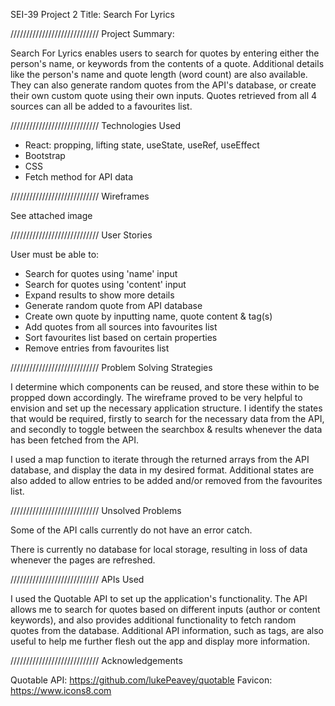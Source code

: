 SEI-39 Project 2
Title: Search For Lyrics

////////////////////////////
Project Summary:

Search For Lyrics enables users to search for quotes by entering either the person's name, or keywords from the contents of a quote. Additional details like the person's name and quote length (word count) are also available. They can also generate random quotes from the API's database, or create their own custom quote using their own inputs. Quotes retrieved from all 4 sources can all be added to a favourites list.

////////////////////////////
Technologies Used

- React: propping, lifting state, useState, useRef, useEffect
- Bootstrap
- CSS
- Fetch method for API data

////////////////////////////
Wireframes

See attached image

////////////////////////////
User Stories

User must be able to:

- Search for quotes using 'name' input
- Search for quotes using 'content' input
- Expand results to show more details
- Generate random quote from API database
- Create own quote by inputting name, quote content & tag(s)
- Add quotes from all sources into favourites list
- Sort favourites list based on certain properties
- Remove entries from favourites list

////////////////////////////
Problem Solving Strategies

I determine which components can be reused, and store these within <App /> to be propped down accordingly. The wireframe proved to be very helpful to envision and set up the necessary application structure. I identify the states that would be required, firstly to search for the necessary data from the API, and secondly to toggle between the searchbox & results whenever the data has been fetched from the API.

I used a map function to iterate through the returned arrays from the API database, and display the data in my desired format. Additional states are also added to allow entries to be added and/or removed from the favourites list.

////////////////////////////
Unsolved Problems

Some of the API calls currently do not have an error catch.

There is currently no database for local storage, resulting in loss of data whenever the pages are refreshed.

////////////////////////////
APIs Used

I used the Quotable API to set up the application's functionality. The API allows me to search for quotes based on different inputs (author or content keywords), and also provides additional functionality to fetch random quotes from the database. Additional API information, such as tags, are also useful to help me further flesh out the app and display more information.

////////////////////////////
Acknowledgements

Quotable API: https://github.com/lukePeavey/quotable
Favicon: https://www.icons8.com
